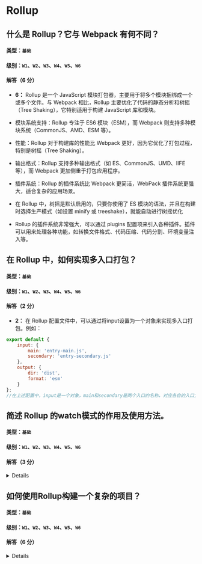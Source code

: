 # Rollup

## 什么是 Rollup？它与 Webpack 有何不同？

#### 类型：`基础`

#### 级别：`W1`、`W2`、`W3`、`W4`、`W5`、`W6`

#### 解答（6 分）

- **6：** Rollup 是一个 JavaScript 模块打包器，主要用于将多个模块捆绑成一个或多个文件。与 Webpack 相比，Rollup 主要优化了代码的静态分析和树摇（Tree Shaking），它特别适用于构建 JavaScript 库和模块。

- 模块系统支持：Rollup 专注于 ES6 模块（ESM），而 Webpack 则支持多种模块系统（CommonJS、AMD、ESM 等）。
- 性能：Rollup 对于构建库的性能比 Webpack 更好，因为它优化了打包过程，特别是树摇（Tree Shaking）。
- 输出格式：Rollup 支持多种输出格式（如 ES、CommonJS、UMD、IIFE 等），而 Webpack 更加侧重于打包应用程序。
- 插件系统：Rollup 的插件系统比 Webpack 更简洁，WebPack 插件系统更强大，适合复杂的应用场景。
- 在 Rollup 中，树摇是默认启用的，只要你使用了 ES 模块的语法，并且在构建时选择生产模式（如设置 minify 或 treeshake），就能自动进行树摇优化
- Rollup 的插件系统非常强大，可以通过 plugins 配置项来引入各种插件。插件可以用来处理各种功能，如转换文件格式、代码压缩、代码分割、环境变量注入等。

## 在 Rollup 中，如何实现多入口打包？

#### 类型：`基础`

#### 级别：`W1`、`W2`、`W3`、`W4`、`W5`、`W6`

#### 解答（2 分）

- **2：** 在 Rollup 配置文件中，可以通过将input设置为一个对象来实现多入口打包。例如：

```js
export default {
    input: {
        main: 'entry-main.js',
        secondary: 'entry-secondary.js'
    },
    output: {
        dir: 'dist',
        format: 'esm'
    }
};
//在上述配置中，input是一个对象，main和secondary是两个入口的名称，对应各自的入口文件路径。output.dir指定了输出目录，Rollup 会根据不同的入口文件，在dist目录下生成对应的打包文件（如main.js和secondary.js，具体文件名根据配置和输出格式而定）。
```

## 简述 Rollup 的watch模式的作用及使用方法。

#### 类型：`基础`

#### 级别：`W1`、`W2`、`W3`、`W4`、`W5`、`W6`

#### 解答（3 分）

<details>

- **1：** 作用：Rollup 的watch模式的作用是在开发过程中，当源文件发生变化时，自动重新打包，提高开发效率。
- **1：** 方法一：命令行方式，在项目目录下的package.json中添加script脚本：

```js
{
    "scripts": {
        "dev": "rollup -c --watch"
    }
}
//然后在命令行执行npm run dev，Rollup 会启动watch模式，监听配置文件（rollup.config.js）中指定的输入文件的变化，一旦文件有改动，就会自动重新打包。
```
- **1：** 方法二：在rollup.config.js中也可以配置watch选项：

```js
export default {
    input: 'input.js',
    output: {
        file: 'output.js',
        format: 'esm'
    },
    watch: {
        include: 'src/**',
        exclude: 'node_modules/**'
    }
};
//这里include指定了需要监听的文件或目录，exclude指定了不需要监听的文件或目录。之后通过rollup -c命令启动 Rollup，就会按照配置的watch选项进行监听。
```

</details>

## 如何使用Rollup构建一个复杂的项目？

#### 类型：`基础`

#### 级别：`W1`、`W2`、`W3`、`W4`、`W5`、`W6`

#### 解答（6 分）

<details>

- **1：** 初始化项目：创建一个新的项目目录，在项目目录下打开终端，执行`npm init -y`命令，快速创建一个package.json文件，用于管理项目的依赖和脚本。
- **1：** 安装 Rollup 及相关插件：安装 Rollup`npm install rollup --save-dev`, 根据项目需求安装必要的插件，如`rollup-plugin-node-resolve`用于解
析node_modules中的模块，`rollup-plugin-commonjs`用于将CommonJS模块转换为ES6模块，`rollup-plugin-babel`用于将ES6及以上版本的代码转换为兼容旧浏览器的代码等。
- **1：** 配置 Rollup：在项目根目录下创建rollup.config.js文件，这是 Rollup 的配置文件。在该文件中，定义项目的入口文件、输出选项、插件等。示例如下：

```js
import resolve from 'rollup-plugin-node-resolve';
import commonjs from 'rollup-plugin-commonjs';
import babel from 'rollup-plugin-babel';

export default {
  input: 'src/index.js',
  output: {
    file: 'dist/bundle.js',
    format: 'umd',
    name: 'MyComplexProject'
  },
  plugins: [
    resolve(),
    commonjs(),
    babel({
      exclude: 'node_modules/**'
    })
  ]
};
```

- **0：** 编写项目代码：在src目录下创建项目所需的各种模块和文件，按照项目的功能和逻辑进行合理的组织和划分。使用ES6的模块系统（import和export）来管理模块之间的依赖关系。
- **1：** 处理资源文件：如果项目中有CSS、图片、字体等资源文件，需要安装相应的插件来处理。例如，使用`rollup-plugin-postcss`处理CSS文件，使用`rollup-plugin-url`处理图片和字体文件等
- **1：** 优化和压缩代码：为了提高项目的性能，可以使用插件对打包后的代码进行优化和压缩。例如，使用`rollup-plugin-terser`插件来压缩JavaScript代码，使
用`postcss-minify`插件来压缩CSS代码等。
- **1：** 配置开发和生产环境：在package.json文件中配置scripts脚本，用于在开发和生产环境下运行 Rollup。例如：

```js
{
  "scripts": {
    "dev": "rollup -c --watch",
    "build": "rollup -c"
  }
}
//dev脚本用于在开发环境下启动 Rollup 的监听模式，当源文件发生变化时自动重新打包。build脚本用于在生产环境下执行打包操作。
```
- **0：** 测试和部署：在本地对项目进行测试，确保功能正常。然后将打包后的文件部署到服务器上，供用户访问。

</details>
